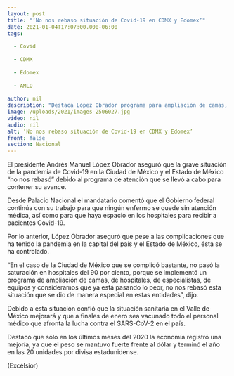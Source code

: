 ```yaml
---
layout: post
title: "‘No nos rebaso situación de Covid-19 en CDMX y Edomex’"
date: 2021-01-04T17:07:00.000-06:00
tags:
  
  - Covid
  
  - CDMX
  
  - Edomex
  
  - AMLO
  
author: nil
description: "Destaca López Obrador programa para ampliación de camas, de hospitales, de especialistas…; confía que en primer trimestre del año se recuperarán la economía y los empleos"
image: /uploads/2021/images-2506027.jpg
video: nil
audio: nil
alt: ‘No nos rebaso situación de Covid-19 en CDMX y Edomex’
front: false
section: Nacional
---
```


El presidente Andrés Manuel López Obrador aseguró que la grave situación de la pandemia de Covid-19 en la Ciudad de México y el Estado de México “no nos rebasó” debido al programa de atención que se llevó a cabo para contener su avance.

Desde Palacio Nacional el mandatario comentó que el Gobierno federal continúa con su trabajo para que ningún enfermo se quede sin atención médica, así como para que haya espacio en los hospitales para recibir a pacientes Covid-19.

Por lo anterior, López Obrador aseguró que pese a las complicaciones que ha tenido la pandemia en la capital del país y el Estado de México, ésta se ha controlado.

“En el caso de la Ciudad de México que se complicó bastante, no pasó la saturación en hospitales del 90 por ciento, porque se implementó un programa de ampliación de camas, de hospitales, de especialistas, de equipos y consideramos que ya está pasando lo peor, no nos rebasó esta situación que se dio de manera especial en estas entidades”, dijo.

Debido a esta situación confió que la situación sanitaria en el Valle de México mejorará y que a finales de enero sea vacunado todo el personal médico que afronta la lucha contra el SARS-CoV-2 en el país.

Destacó que sólo en los últimos meses del 2020 la economía registró una mejoría, ya que el peso se mantuvo fuerte frente al dólar y terminó el año en las 20 unidades por divisa estadunidense.

(Excélsior)